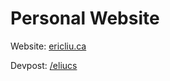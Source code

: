 # Personal Website

Website: [ericliu.ca](http://ericliu.ca)

Devpost: [/eliucs](https://devpost.com/eliucs)
